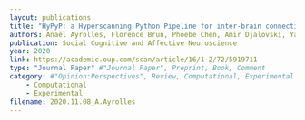 ```yaml
---
layout: publications
title: "HyPyP: a Hyperscanning Python Pipeline for inter-brain connectivity analysis"
authors: Anaël Ayrolles, Florence Brun, Phoebe Chen, Amir Djalovski, Yann Beauxis, Richard Delorme, Thomas Bourgeron, Suzanne Dikker, Guillaume Dumas
publication: Social Cognitive and Affective Neuroscience
year: 2020
link: https://academic.oup.com/scan/article/16/1-2/72/5919711
type: "Journal Paper" #"Journal Paper", Preprint, Book, Comment
category: #"Opinion:Perspectives", Review, Computational, Experimental
    - Computational
    - Experimental 
filename: 2020.11.08_A.Ayrolles
---
```

